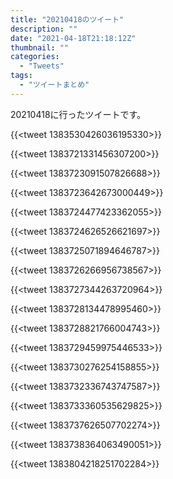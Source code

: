 ```yaml
---
title: "20210418のツイート"
description: ""
date: "2021-04-18T21:18:12Z"
thumbnail: ""
categories:
  - "Tweets"
tags:
  - "ツイートまとめ"
---
```

20210418に行ったツイートです。
<!--more-->
{{<tweet 1383530426036195330>}}

{{<tweet 1383721331456307200>}}

{{<tweet 1383723091507826688>}}

{{<tweet 1383723642673000449>}}

{{<tweet 1383724477423362055>}}

{{<tweet 1383724626526621697>}}

{{<tweet 1383725071894646787>}}

{{<tweet 1383726266956738567>}}

{{<tweet 1383727344263720964>}}

{{<tweet 1383728134478995460>}}

{{<tweet 1383728821766004743>}}

{{<tweet 1383729459975446533>}}

{{<tweet 1383730276254158855>}}

{{<tweet 1383732336743747587>}}

{{<tweet 1383733360535629825>}}

{{<tweet 1383737626507702274>}}

{{<tweet 1383738364063490051>}}

{{<tweet 1383804218251702284>}}

